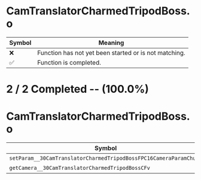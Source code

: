 # CamTranslatorCharmedTripodBoss.o
| Symbol | Meaning 
| ------------- | ------------- 
| :x: | Function has not yet been started or is not matching. 
| :white_check_mark: | Function is completed. 


# 2 / 2 Completed -- (100.0%)
# CamTranslatorCharmedTripodBoss.o
| Symbol | Decompiled? |
| ------------- | ------------- |
| `setParam__30CamTranslatorCharmedTripodBossFPC16CameraParamChunk` | :white_check_mark: |
| `getCamera__30CamTranslatorCharmedTripodBossCFv` | :white_check_mark: |
